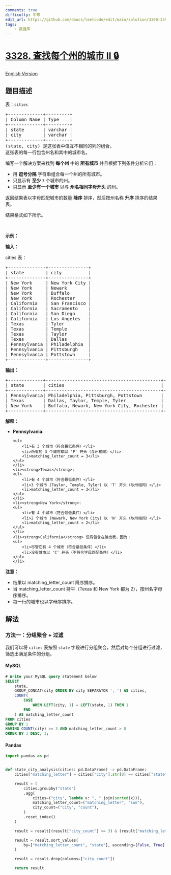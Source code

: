 ```yaml
---
comments: true
difficulty: 中等
edit_url: https://github.com/doocs/leetcode/edit/main/solution/3300-3399/3328.Find%20Cities%20in%20Each%20State%20II/README.md
tags:
    - 数据库
---
```


<!-- problem:start -->

# [3328. 查找每个州的城市 II 🔒](https://leetcode.cn/problems/find-cities-in-each-state-ii)

[English Version](/solution/3300-3399/3328.Find%20Cities%20in%20Each%20State%20II/README_EN.md)

## 题目描述

<!-- description:start -->

<p>表：<code>cities</code></p>

<pre>
+-------------+---------+
| Column Name | Type    | 
+-------------+---------+
| state       | varchar |
| city        | varchar |
+-------------+---------+
(state, city) 是这张表中值互不相同的列的组合。
这张表的每一行包含州名和其中的城市名。
</pre>

<p>编写一个解决方案来找到 <strong>每个州</strong>&nbsp;中的 <strong>所有城市</strong>&nbsp;并且根据下列条件分析它们：</p>

<ul>
	<li>用 <b>逗号分隔</b>&nbsp;字符串组合每一个州的所有城市。</li>
	<li>只显示有 <strong>至少</strong>&nbsp;<code>3</code>&nbsp;个城市的州。</li>
	<li>只显示&nbsp;<strong>至少有一个城市</strong>&nbsp;以与 <strong>州名相同字母开头</strong>&nbsp;的州。</li>
</ul>

<p>返回结果表以字母匹配城市的数量 <strong>降序</strong> 排序，然后按州名称 <strong>升序</strong> 排序的结果表。</p>

<p>结果格式如下所示。</p>

<p>&nbsp;</p>

<p><strong class="example">示例：</strong></p>

<div class="example-block">
<p><strong>输入：</strong></p>

<p>cities 表：</p>

<pre class="example-io">
+--------------+---------------+
| state        | city          |
+--------------+---------------+
| New York     | New York City |
| New York     | Newark        |
| New York     | Buffalo       |
| New York     | Rochester     |
| California   | San Francisco |
| California   | Sacramento    |
| California   | San Diego     |
| California   | Los Angeles   |
| Texas        | Tyler         |
| Texas        | Temple        |
| Texas        | Taylor        |
| Texas        | Dallas        |
| Pennsylvania | Philadelphia  |
| Pennsylvania | Pittsburgh    |
| Pennsylvania | Pottstown     |
+--------------+---------------+
</pre>

<p><strong>输出：</strong></p>

<pre class="example-io">
+-------------+-------------------------------------------+-----------------------+
| state       | cities                                    | matching_letter_count |
+-------------+-------------------------------------------+-----------------------+
| Pennsylvania| Philadelphia, Pittsburgh, Pottstown       | 3                     |
| Texas       | Dallas, Taylor, Temple, Tyler             | 3                     |
| New York    | Buffalo, Newark, New York City, Rochester | 2                     |
+-------------+-------------------------------------------+-----------------------+
</pre>

<p><strong>解释：</strong></p>

<ul>
	<li><strong>Pennsylvania</strong>:

    <ul>
    	<li>有 3 个城市（符合最低条件）</li>
    	<li>所有的 3 个城市都以 'P' 开头（与州相同）</li>
    	<li>matching_letter_count = 3</li>
    </ul>
    </li>
    <li><strong>Texas</strong>:
    <ul>
    	<li>有 4 个城市（符合最低条件）</li>
    	<li>3 个城市 (Taylor, Temple, Tyler) 以 'T' 开头（与州相同）</li>
    	<li>matching_letter_count = 3</li>
    </ul>
    </li>
    <li><strong>New York</strong>:
    <ul>
    	<li>有 4 个城市（符合最低条件）</li>
    	<li>2 个城市 (Newark, New York City) 以 'N' 开头（与州相同）</li>
    	<li>matching_letter_count = 2</li>
    </ul>
    </li>
    <li><strong>California</strong> 没有包含在输出表，因为：
    <ul>
    	<li>尽管它有 4 个城市（符合最低条件）</li>
    	<li>没有城市以 'C' 开头（不符合字母匹配条件）</li>
    </ul>
    </li>

</ul>

<p><strong>注意：</strong></p>

<ul>
	<li>结果以 matching_letter_count 降序排序。</li>
	<li>当 matching_letter_count 持平（Texas 和 New York 都为 2），按州名字母序排序。</li>
	<li>每一行的城市也以字母序排序。</li>
</ul>
</div>

<!-- description:end -->

## 解法

<!-- solution:start -->

### 方法一：分组聚合 + 过滤

我们可以将 `cities` 表按照 `state` 字段进行分组聚合，然后对每个分组进行过滤，筛选出满足条件的分组。

<!-- tabs:start -->

#### MySQL

```sql
# Write your MySQL query statement below
SELECT
    state,
    GROUP_CONCAT(city ORDER BY city SEPARATOR ', ') AS cities,
    COUNT(
        CASE
            WHEN LEFT(city, 1) = LEFT(state, 1) THEN 1
        END
    ) AS matching_letter_count
FROM cities
GROUP BY 1
HAVING COUNT(city) >= 3 AND matching_letter_count > 0
ORDER BY 3 DESC, 1;
```

#### Pandas

```python
import pandas as pd


def state_city_analysis(cities: pd.DataFrame) -> pd.DataFrame:
    cities["matching_letter"] = cities["city"].str[0] == cities["state"].str[0]

    result = (
        cities.groupby("state")
        .agg(
            cities=("city", lambda x: ", ".join(sorted(x))),
            matching_letter_count=("matching_letter", "sum"),
            city_count=("city", "count"),
        )
        .reset_index()
    )

    result = result[(result["city_count"] >= 3) & (result["matching_letter_count"] > 0)]

    result = result.sort_values(
        by=["matching_letter_count", "state"], ascending=[False, True]
    )

    result = result.drop(columns=["city_count"])

    return result
```

<!-- tabs:end -->

<!-- solution:end -->

<!-- problem:end -->
